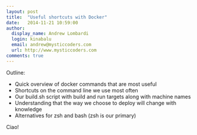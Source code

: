 ```yaml
---
layout: post
title:  "Useful shortcuts with Docker"
date:   2014-11-21 10:59:00
author:
  display_name: Andrew Lombardi
  login: kinabalu
  email: andrew@mysticcoders.com
  url: http://www.mysticcoders.com
comments: true
---
```


Outline:
- Quick overview of docker commands that are most useful
- Shortcuts on the command line we use most often
- Our build.sh script with build and run targets along with machine names
- Understanding that the way we choose to deploy will change with knowledge
- Alternatives for zsh and bash (zsh is our primary)

Ciao!